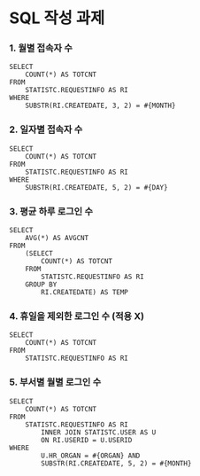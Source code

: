 # SQL 작성 과제
### 1. 월별 접속자 수
```
SELECT
	COUNT(*) AS TOTCNT
FROM
	STATISTC.REQUESTINFO AS RI
WHERE
	SUBSTR(RI.CREATEDATE, 3, 2) = #{MONTH}
```

### 2. 일자별 접속자 수
```
SELECT
	COUNT(*) AS TOTCNT
FROM
	STATISTC.REQUESTINFO AS RI
WHERE
	SUBSTR(RI.CREATEDATE, 5, 2) = #{DAY}
```

### 3. 평균 하루 로그인 수
```
SELECT
	AVG(*) AS AVGCNT
FROM
	(SELECT
		COUNT(*) AS TOTCNT
	FROM
		STATISTC.REQUESTINFO AS RI
	GROUP BY
		RI.CREATEDATE) AS TEMP
```

### 4. 휴일을 제외한 로그인 수 (적용 X)
```
SELECT
	COUNT(*) AS TOTCNT
FROM
	STATISTC.REQUESTINFO AS RI
```

### 5. 부서별 월별 로그인 수
```
SELECT
	COUNT(*) AS TOTCNT
FROM
	STATISTC.REQUESTINFO AS RI
    	INNER JOIN STATISTC.USER AS U
    	ON RI.USERID = U.USERID
WHERE
        U.HR_ORGAN = #{ORGAN} AND
        SUBSTR(RI.CREATEDATE, 5, 2) = #{MONTH}
```
